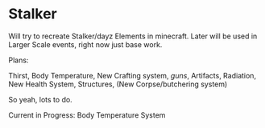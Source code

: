# Stalker


Will try to recreate Stalker/dayz Elements in minecraft.
Later will be used in Larger Scale events, right now just base work.


Plans:

Thirst, Body Temperature, New Crafting system, *guns*, Artifacts, Radiation, New Health System, Structures, (New Corpse/butchering system)


So yeah, lots to do.

Current in Progress:
Body Temperature System
